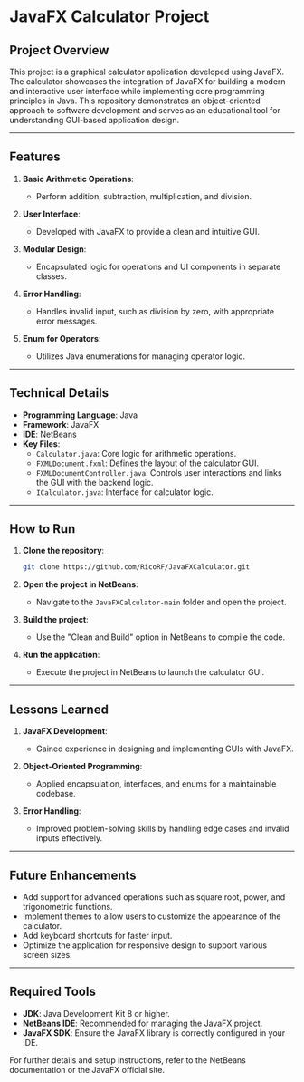 # JavaFX Calculator Project

## Project Overview

This project is a graphical calculator application developed using JavaFX. The calculator showcases the integration of JavaFX for building a modern and interactive user interface while implementing core programming principles in Java. This repository demonstrates an object-oriented approach to software development and serves as an educational tool for understanding GUI-based application design.

---

## Features

1. **Basic Arithmetic Operations**:
   - Perform addition, subtraction, multiplication, and division.

2. **User Interface**:
   - Developed with JavaFX to provide a clean and intuitive GUI.

3. **Modular Design**:
   - Encapsulated logic for operations and UI components in separate classes.

4. **Error Handling**:
   - Handles invalid input, such as division by zero, with appropriate error messages.

5. **Enum for Operators**:
   - Utilizes Java enumerations for managing operator logic.

---

## Technical Details

- **Programming Language**: Java
- **Framework**: JavaFX
- **IDE**: NetBeans
- **Key Files**:
  - `Calculator.java`: Core logic for arithmetic operations.
  - `FXMLDocument.fxml`: Defines the layout of the calculator GUI.
  - `FXMLDocumentController.java`: Controls user interactions and links the GUI with the backend logic.
  - `ICalculator.java`: Interface for calculator logic.

---

## How to Run

1. **Clone the repository**:
   ```bash
   git clone https://github.com/RicoRF/JavaFXCalculator.git
   ```

2. **Open the project in NetBeans**:
   - Navigate to the `JavaFXCalculator-main` folder and open the project.

3. **Build the project**:
   - Use the "Clean and Build" option in NetBeans to compile the code.

4. **Run the application**:
   - Execute the project in NetBeans to launch the calculator GUI.

---

## Lessons Learned

1. **JavaFX Development**:
   - Gained experience in designing and implementing GUIs with JavaFX.

2. **Object-Oriented Programming**:
   - Applied encapsulation, interfaces, and enums for a maintainable codebase.

3. **Error Handling**:
   - Improved problem-solving skills by handling edge cases and invalid inputs effectively.

---

## Future Enhancements

- Add support for advanced operations such as square root, power, and trigonometric functions.
- Implement themes to allow users to customize the appearance of the calculator.
- Add keyboard shortcuts for faster input.
- Optimize the application for responsive design to support various screen sizes.

---

## Required Tools

- **JDK**: Java Development Kit 8 or higher.
- **NetBeans IDE**: Recommended for managing the JavaFX project.
- **JavaFX SDK**: Ensure the JavaFX library is correctly configured in your IDE.

For further details and setup instructions, refer to the NetBeans documentation or the JavaFX official site.
